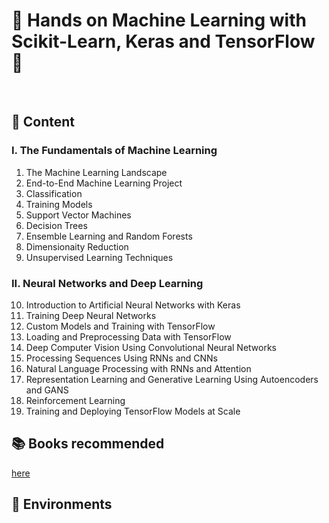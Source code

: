 # :notebook: Hands on Machine Learning with Scikit-Learn, Keras and TensorFlow :notebook:

<br>

## :balloon: Content

### I. The Fundamentals of Machine Learning

01. The Machine Learning Landscape
02. End-to-End Machine Learning Project
03. Classification
04. Training Models
05. Support Vector Machines
06. Decision Trees
07. Ensemble Learning and Random Forests
08. Dimensionaity Reduction
09. Unsupervised Learning Techniques

### II. Neural Networks and Deep Learning

10. Introduction to Artificial Neural Networks with Keras
11. Training Deep Neural Networks
12. Custom Models and Training with TensorFlow
13. Loading and Preprocessing Data with TensorFlow
14. Deep Computer Vision Using Convolutional Neural Networks
15. Processing Sequences Using RNNs and CNNs
16. Natural Language Processing with RNNs and Attention
17. Representation Learning and Generative Learning Using Autoencoders and GANS
18. Reinforcement Learning
19. Training and Deploying TensorFlow Models at Scale





## :books: Books recommended

[here]()

## :8ball: Environments
